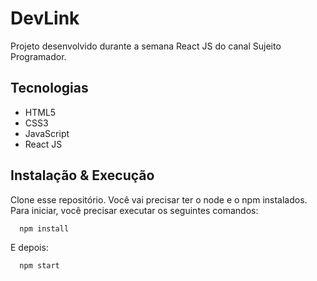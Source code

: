 
# DevLink

Projeto desenvolvido durante a semana React JS do canal Sujeito Programador.
## Tecnologias
- HTML5
- CSS3
- JavaScript
- React JS

## Instalação & Execução

Clone esse repositório. Você vai precisar ter o node e o npm instalados.
Para iniciar, você precisar executar os seguintes comandos:


```bash
  npm install 

```

E depois:


```bash
  npm start 

```